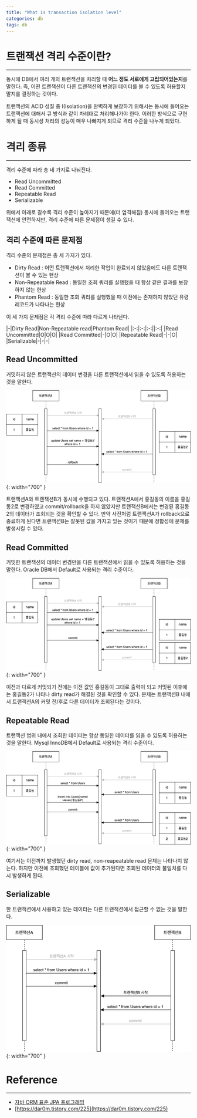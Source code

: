 ```yaml
---
title: "What is transaction isolation level"
categories: db
tags: db
---
```


# 트랜잭션 격리 수준이란?

<hr>

동시에 DB에서 여러 개의 트랜잭션을 처리할 때 **어느 정도 서로에게 고립되어있는지**를 말한다. 즉, 어떤 트랜잭션이 다른 트랜잭션의 변경된 데이터를 볼 수 있도록 허용할지 말지를 결정하는 것이다.

트랜잭션의 ACID 성질 중 I(Isolation)을 완벽하게 보장하기 위해서는 동시에 들어오는 트랜잭션에 대해서 큐 방식과 같이 차례대로 처리해나가야 한다. 이러한 방식으로 구현하게 될 때 동시성 처리의 성능이 매우 나빠지게 되므로 격리 수준을 나누게 되었다.

# 격리 종류

<hr>

격리 수준에 따라 총 네 가지로 나눠진다.

- Read Uncommitted
- Read Committed
- Repeatable Read
- Serializable

위에서 아래로 갈수록 격리 수준이 높아지기 때문에(더 엄격해짐) 동시에 들어오는 트랜잭션에 안전하지만, 격리 수준에 따른 문제점이 생길 수 있다.

## 격리 수준에 따른 문제점

격리 수준의 문제점은 총 세 가지가 있다.

- Dirty Read : 어떤 트랜잭션에서 처리한 작업이 완료되지 않았음에도 다른 트랜잭션이 볼 수 있는 현상
- Non-Repeatable Read : 동일한 조회 쿼리를 실행했을 때 항상 같은 결과를 보장하지 않는 현상
- Phantom Read : 동일한 조회 쿼리를 실행했을 때 이전에는 존재하지 않았던 유령 레코드가 나타나는 현상

이 세 가지 문제점은 각 격리 수준에 따라 다르게 나타난다.

|-|Dirty Read|Non-Repeatable read|Phantom Read|
|:-:|:-:|:-:||:-:|
|Read Uncommitted|O|O|O|
|Read Committed|-|O|O|
|Repeatable Read|-|-|O|
|Serializable|-|-|-|

## Read Uncommitted

커밋하지 않은 트랜잭션의 데이터 변경을 다른 트랜잭션에서 읽을 수 있도록 허용하는 것을 말한다.

![readUncommitted](/assets/postImages/TransactionIsolationLevel/readUncommitted.png){: width="700" }

트랜잭션A와 트랜잭션B가 동시에 수행되고 있다. 트랜잭션A에서 홍길동의 이름을 홍길동2로 변경하였고 commit/rollback을 하지 않았지만 트랜잭션B에서는 변경된 홍길동2의 데이터가 조회되는 것을 확인할 수 있다. 만약 사진처럼 트랜잭션A가 rollback으로 종료하게 된다면 트랜잭션B는 잘못된 값을 가지고 있는 것이기 때문에 정합성에 문제를 발생시킬 수 있다.

## Read Committed

커밋한 트랜잭션의 데이터 변경만을 다른 트랜잭션에서 읽을 수 있도록 허용하는 것을 말한다. Oracle DB에서 Default로 사용되는 격리 수준이다.

![readUncommitted](/assets/postImages/TransactionIsolationLevel/readCommitted.png){: width="700" }

이전과 다르게 커밋되기 전에는 이전 값인 홍길동이 그대로 출력이 되고 커밋된 이후에는 홍길동2가 나타나 dirty read가 해결된 것을 확인할 수 있다. 문제는 트랜잭션B 내에서 트랜잭션A의 커밋 전/후로 다른 데이터가 조회된다는 것이다. 

## Repeatable Read

트랜잭션 범위 내에서 조회한 데이터는 항상 동일한 데이터를 읽을 수 있도록 허용하는 것을 말한다. Mysql InnoDB에서 Default로 사용되는 격리 수준이다.

![readUncommitted](/assets/postImages/TransactionIsolationLevel/repeatableRead.png){: width="700" }

여기서는 이전까지 발생했던 dirty read, non-reapeatable read 문제는 나타나지 않는다. 하지만 이전에 조회했던 테이블에 값이 추가된다면 조회된 데이터의 불일치를 다시 발생하게 된다.

## Serializable

한 트랜잭션에서 사용하고 있는 데이터는 다른 트랜잭션에서 접근할 수 없는 것을 말한다.

![readUncommitted](/assets/postImages/TransactionIsolationLevel/serializable.png){: width="700" }

# Reference

<hr>

- [자바 ORM 표준 JPA 프로그래밍](https://book.naver.com/bookdb/book_detail.nhn?bid=9252528)
- [https://dar0m.tistory.com/225](https://dar0m.tistory.com/225)